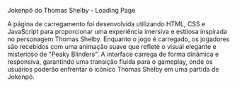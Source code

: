Jokenpô do Thomas Shelby - Loading Page

A página de carregamento foi desenvolvida utilizando HTML, CSS e JavaScript para proporcionar uma experiência imersiva e estilosa inspirada no personagem Thomas Shelby. Enquanto o jogo é carregado, os jogadores são recebidos com uma animação suave que reflete o visual elegante e misterioso de "Peaky Blinders". A interface carrega de forma dinâmica e responsiva, garantindo uma transição fluida para o gameplay, onde os usuários poderão enfrentar o icônico Thomas Shelby em uma partida de Jokenpô.
